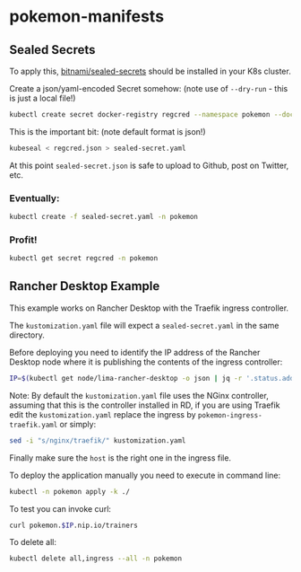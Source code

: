 # pokemon-manifests

## Sealed Secrets

To apply this, [bitnami/sealed-secrets](https://github.com/bitnami-labs/sealed-secrets#installation) should be installed in your K8s cluster.

Create a json/yaml-encoded Secret somehow:
(note use of `--dry-run` - this is just a local file!)

```sh
kubectl create secret docker-registry regcred --namespace pokemon --docker-username=$DH_USERNAME --docker-password=$DH_PASSWD --docker-email=$DH_EMAIL --dry-run=client -o json > regcred.json
```

This is the important bit:
(note default format is json!)

```sh
kubeseal < regcred.json > sealed-secret.yaml
```

At this point `sealed-secret.json` is safe to upload to Github, post on Twitter, etc.

### Eventually:

```sh
kubectl create -f sealed-secret.yaml -n pokemon
```

### Profit!

```sh
kubectl get secret regcred -n pokemon
```

## Rancher Desktop Example

This example works on Rancher Desktop with the Traefik ingress controller.

The `kustomization.yaml` file will expect a `sealed-secret.yaml` in the same directory.

Before deploying you need to identify the IP address of the Rancher Desktop node where it is publishing the contents of the ingress controller:

```bash
IP=$(kubectl get node/lima-rancher-desktop -o json | jq -r '.status.addresses[] | select(.type=="InternalIP").address')
```

Note: By default the `kustomization.yaml` file uses the NGinx controller, assuming that this is the controller installed in RD, if you are using Traefik edit the `kustomization.yaml` replace the ingress by `pokemon-ingress-traefik.yaml` or simply:

```sh
sed -i "s/nginx/traefik/" kustomization.yaml
```
Finally make sure the `host` is the right one in the ingress file.

To deploy the application manually you need to execute in command line:

```bash
kubectl -n pokemon apply -k ./
```

To test you can invoke curl:

```bash
curl pokemon.$IP.nip.io/trainers
```

To delete all:

```bash
kubectl delete all,ingress --all -n pokemon
```
